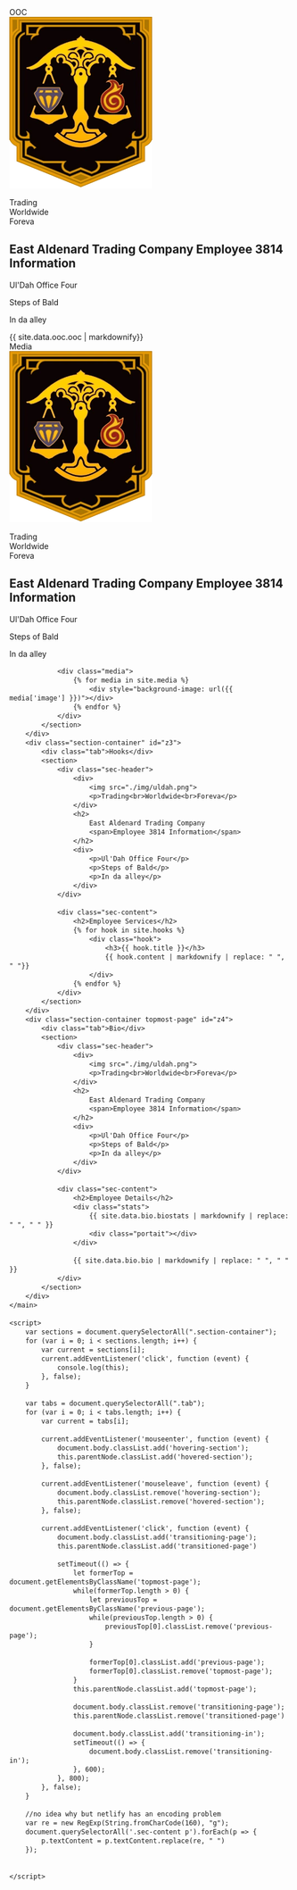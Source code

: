 ---
---
<!DOCTYPE html>
<html lang="en">
<head>
	<meta charset="utf-8">
	<link href="./styles.css" rel="stylesheet"> 
</head>

<body>
	<main>
		<div class="section-container ooc" id="z1">
			<div class="tab">OOC</div>
			<section>
				<div class="sec-header">
					<div>
						<img src="./img/uldah.png">
						<p>Trading<br>Worldwide<br>Foreva</p>
					</div>
					<h2>
						East Aldenard Trading Company
						<span>Employee 3814 Information</span>
					</h2>
					<div>
						<p>Ul'Dah Office Four</p>
						<p>Steps of Bald</p>
						<p>In da alley</p>
					</div>
				</div>
				{{ site.data.ooc.ooc | markdownify}}
			</section>
		</div>
		<div class="section-container" id="z2">
			<div class="tab">Media</div>
			<section>
				<div class="sec-header">
					<div>
						<img src="./img/uldah.png">
						<p>Trading<br>Worldwide<br>Foreva</p>
					</div>
					<h2>
						East Aldenard Trading Company
						<span>Employee 3814 Information</span>
					</h2>
					<div>
						<p>Ul'Dah Office Four</p>
						<p>Steps of Bald</p>
						<p>In da alley</p>
					</div>
				</div>

				<div class="media">
					{% for media in site.media %}
						<div style="background-image: url({{ media['image'] }})"></div>
					{% endfor %}
				</div>
			</section>
		</div>
		<div class="section-container" id="z3">
			<div class="tab">Hooks</div>
			<section>
				<div class="sec-header">
					<div>
						<img src="./img/uldah.png">
						<p>Trading<br>Worldwide<br>Foreva</p>
					</div>
					<h2>
						East Aldenard Trading Company
						<span>Employee 3814 Information</span>
					</h2>
					<div>
						<p>Ul'Dah Office Four</p>
						<p>Steps of Bald</p>
						<p>In da alley</p>
					</div>
				</div>

				<div class="sec-content">
					<h2>Employee Services</h2>
					{% for hook in site.hooks %}
						<div class="hook">
							<h3>{{ hook.title }}</h3>
							{{ hook.content | markdownify | replace: " ", " "}}
						</div>
					{% endfor %}
				</div>
			</section>
		</div>
		<div class="section-container topmost-page" id="z4">
			<div class="tab">Bio</div>
			<section>
				<div class="sec-header">
					<div>
						<img src="./img/uldah.png">
						<p>Trading<br>Worldwide<br>Foreva</p>
					</div>
					<h2>
						East Aldenard Trading Company
						<span>Employee 3814 Information</span>
					</h2>
					<div>
						<p>Ul'Dah Office Four</p>
						<p>Steps of Bald</p>
						<p>In da alley</p>
					</div>
				</div>

				<div class="sec-content">
					<h2>Employee Details</h2>
					<div class="stats">
						{{ site.data.bio.biostats | markdownify | replace: " ", " " }}
						<div class="portait"></div>
					</div>
					
					{{ site.data.bio.bio | markdownify | replace: " ", " " }}
				</div>
			</section>
		</div>
	</main>

	<script>
		var sections = document.querySelectorAll(".section-container");
		for (var i = 0; i < sections.length; i++) {
			var current = sections[i];
			current.addEventListener('click', function (event) {
				console.log(this);	
			}, false);
		}

		var tabs = document.querySelectorAll(".tab");
		for (var i = 0; i < tabs.length; i++) {
			var current = tabs[i];

			current.addEventListener('mouseenter', function (event) {
				document.body.classList.add('hovering-section');
				this.parentNode.classList.add('hovered-section');
			}, false);

			current.addEventListener('mouseleave', function (event) {
				document.body.classList.remove('hovering-section');
				this.parentNode.classList.remove('hovered-section');
			}, false);

			current.addEventListener('click', function (event) {
				document.body.classList.add('transitioning-page');
				this.parentNode.classList.add('transitioned-page')
				
				setTimeout(() => {
					let formerTop = document.getElementsByClassName('topmost-page');
					while(formerTop.length > 0) {
						let previousTop = document.getElementsByClassName('previous-page');
						while(previousTop.length > 0) {
							previousTop[0].classList.remove('previous-page');
						}

						formerTop[0].classList.add('previous-page');
						formerTop[0].classList.remove('topmost-page');
					}
					this.parentNode.classList.add('topmost-page');

					document.body.classList.remove('transitioning-page');					
					this.parentNode.classList.remove('transitioned-page')

					document.body.classList.add('transitioning-in');
					setTimeout(() => {
						document.body.classList.remove('transitioning-in');					
					}, 600);
				}, 800);
			}, false);
		}

		//no idea why but netlify has an encoding problem
		var re = new RegExp(String.fromCharCode(160), "g");
		document.querySelectorAll('.sec-content p').forEach(p => {
			p.textContent = p.textContent.replace(re, " ")
		});


	</script>
</body>
</html>